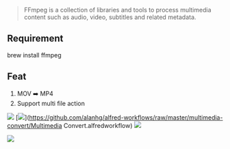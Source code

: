 > FFmpeg is a collection of libraries and tools to process multimedia content such as audio, video, subtitles and related metadata.



## Requirement

brew install ffmpeg

## Feat
1. MOV ➡️ MP4
2. Support multi file action



![](https://img.shields.io/badge/version-v0.2-green?style=for-the-badge)
[![](https://img.shields.io/badge/download-click-blue?style=for-the-badge)](https://github.com/alanhg/alfred-workflows/raw/master/multimedia-convert/Multimedia Convert.alfredworkflow)
[![](https://img.shields.io/badge/plist-link-important?style=for-the-badge)](https://raw.githubusercontent.com/alanhg/alfred-workflows/master/multimedia-convert/src/info.plist)



<!-- more -->

![](./screenshot.gif)
